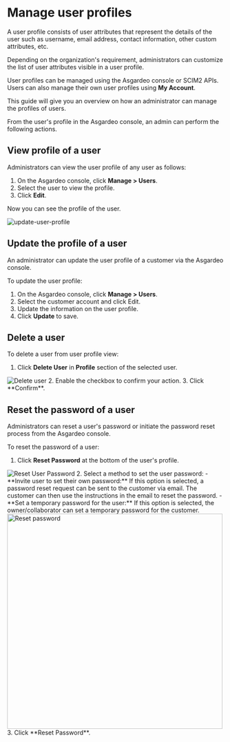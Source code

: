# Manage user profiles

A user profile consists of user attributes that represent the details of the user such as username, email address, contact information, other custom attributes, etc. 

Depending on the organization's requirement, administrators can customize the list of user attributes visible in a user profile.

User profiles can be managed using the Asgardeo console or SCIM2 APIs. Users can also manage their own user profiles using **My Account**. 

This guide will give you an overview on how an administrator can manage the profiles of users.

From the user's profile in the Asgardeo console, an admin can perform the following actions.
 
## View profile of a user

Administrators can view the user profile of any user as follows:

1. On the Asgardeo console, click **Manage > Users**.
2. Select the user to view the profile.
3. Click **Edit**.  

Now you can see the profile of the user.

<img :src="$withBase('/assets/img/guides/users/update-user-profile.png')" alt="update-user-profile">
    
    
## Update the profile of a user

An administrator can update the user profile of a <a :href="$withBase('/guides/users/manage-customers/')">customer</a> via the Asgardeo console.

To update the user profile:
1. On the Asgardeo console, click **Manage > Users**.
2. Select the customer account and click Edit.
3. Update the information on the user profile.
4. Click **Update** to save.

## Delete a user

To delete a user from user profile view:
1. Click **Delete User** in **Profile** section of the selected user.
  <img :src="$withBase('/assets/img/guides/users/delete-user.png')" alt="Delete user">
2. Enable the checkbox to confirm your action. 
3. Click **Confirm**.     

## Reset the password of a user

Administrators can reset a user's password or initiate the password reset process from the Asgardeo console.

To reset the password of a user:
1. Click **Reset Password** at the bottom of the user's profile.
  <img :src="$withBase('/assets/img/guides/users/reset-password.png')" alt="Reset User Password">
2. Select a method to set the user password:     
   - **Invite user to set their own password:**  
    If this option is selected, a password reset request can be sent to the customer via email. The customer can then use the instructions in the email to reset the password.  
   - **Set a temporary password for the user:**  
   If this option is selected, the owner/collaborator can set a temporary password for the customer.
   <img :src="$withBase('/assets/img/guides/users/reset-password-of-user.png')" alt="Reset password" width="500">
3. Click **Reset Password**.
